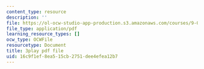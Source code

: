 ```yaml
---
content_type: resource
description: ''
file: https://ol-ocw-studio-app-production.s3.amazonaws.com/courses/9-00sc-introduction-to-psychology-fall-2011/16c9f1ef8ea515cb2751dee4efea12b7_Qw4SkvZ03cc.pdf
file_type: application/pdf
learning_resource_types: []
ocw_type: OCWFile
resourcetype: Document
title: 3play pdf file
uid: 16c9f1ef-8ea5-15cb-2751-dee4efea12b7
---
```

